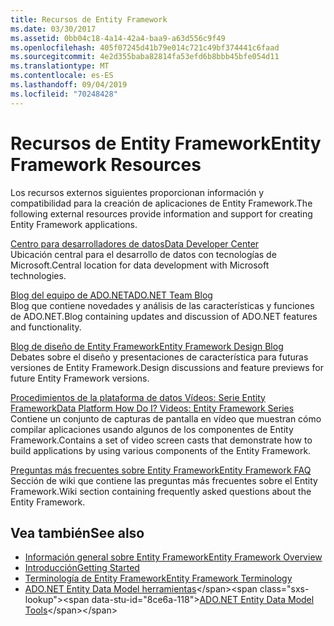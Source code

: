 ```yaml
---
title: Recursos de Entity Framework
ms.date: 03/30/2017
ms.assetid: 0bb04c18-4a14-42a4-baa9-a63d556c9f49
ms.openlocfilehash: 405f07245d41b79e014c721c49bf374441c6faad
ms.sourcegitcommit: 4e2d355baba82814fa53efd6b8bbb45bfe054d11
ms.translationtype: MT
ms.contentlocale: es-ES
ms.lasthandoff: 09/04/2019
ms.locfileid: "70248428"
---
```

# <a name="entity-framework-resources"></a><span data-ttu-id="8ce6a-102">Recursos de Entity Framework</span><span class="sxs-lookup"><span data-stu-id="8ce6a-102">Entity Framework Resources</span></span>
<span data-ttu-id="8ce6a-103">Los recursos externos siguientes proporcionan información y compatibilidad para la creación de aplicaciones de Entity Framework.</span><span class="sxs-lookup"><span data-stu-id="8ce6a-103">The following external resources provide information and support for creating Entity Framework applications.</span></span>  
  
 [<span data-ttu-id="8ce6a-104">Centro para desarrolladores de datos</span><span class="sxs-lookup"><span data-stu-id="8ce6a-104">Data Developer Center</span></span>](https://go.microsoft.com/fwlink/?LinkId=213876)  
 <span data-ttu-id="8ce6a-105">Ubicación central para el desarrollo de datos con tecnologías de Microsoft.</span><span class="sxs-lookup"><span data-stu-id="8ce6a-105">Central location for data development with Microsoft technologies.</span></span>  
  
 [<span data-ttu-id="8ce6a-106">Blog del equipo de ADO.NET</span><span class="sxs-lookup"><span data-stu-id="8ce6a-106">ADO.NET Team Blog</span></span>](https://go.microsoft.com/fwlink/?LinkId=91905)  
 <span data-ttu-id="8ce6a-107">Blog que contiene novedades y análisis de las características y funciones de ADO.NET.</span><span class="sxs-lookup"><span data-stu-id="8ce6a-107">Blog containing updates and discussion of ADO.NET features and functionality.</span></span>  
  
 [<span data-ttu-id="8ce6a-108">Blog de diseño de Entity Framework</span><span class="sxs-lookup"><span data-stu-id="8ce6a-108">Entity Framework Design Blog</span></span>](https://go.microsoft.com/fwlink/?LinkId=186888)  
 <span data-ttu-id="8ce6a-109">Debates sobre el diseño y presentaciones de característica para futuras versiones de Entity Framework.</span><span class="sxs-lookup"><span data-stu-id="8ce6a-109">Design discussions and feature previews for future Entity Framework versions.</span></span>  
  
 [<span data-ttu-id="8ce6a-110">Procedimientos de la plataforma de datos Vídeos: Serie Entity Framework</span><span class="sxs-lookup"><span data-stu-id="8ce6a-110">Data Platform How Do I? Videos: Entity Framework Series</span></span>](https://go.microsoft.com/fwlink/?LinkId=124600)  
 <span data-ttu-id="8ce6a-111">Contiene un conjunto de capturas de pantalla en vídeo que muestran cómo compilar aplicaciones usando algunos de los componentes de Entity Framework.</span><span class="sxs-lookup"><span data-stu-id="8ce6a-111">Contains a set of video screen casts that demonstrate how to build applications by using various components of the Entity Framework.</span></span>  
  
 [<span data-ttu-id="8ce6a-112">Preguntas más frecuentes sobre Entity Framework</span><span class="sxs-lookup"><span data-stu-id="8ce6a-112">Entity Framework FAQ</span></span>](https://social.technet.microsoft.com/wiki/contents/articles/3737.entity-framework-faq.aspx)  
 <span data-ttu-id="8ce6a-113">Sección de wiki que contiene las preguntas más frecuentes sobre el Entity Framework.</span><span class="sxs-lookup"><span data-stu-id="8ce6a-113">Wiki section containing frequently asked questions about the Entity Framework.</span></span>  
  
## <a name="see-also"></a><span data-ttu-id="8ce6a-114">Vea también</span><span class="sxs-lookup"><span data-stu-id="8ce6a-114">See also</span></span>

- [<span data-ttu-id="8ce6a-115">Información general sobre Entity Framework</span><span class="sxs-lookup"><span data-stu-id="8ce6a-115">Entity Framework Overview</span></span>](overview.md)
- [<span data-ttu-id="8ce6a-116">Introducción</span><span class="sxs-lookup"><span data-stu-id="8ce6a-116">Getting Started</span></span>](getting-started.md)
- [<span data-ttu-id="8ce6a-117">Terminología de Entity Framework</span><span class="sxs-lookup"><span data-stu-id="8ce6a-117">Entity Framework Terminology</span></span>](terminology.md)
- <span data-ttu-id="8ce6a-118">[ADO.NET Entity Data Model herramientas](https://docs.microsoft.com/previous-versions/dotnet/netframework-4.0/bb399249(v=vs.100))</span><span class="sxs-lookup"><span data-stu-id="8ce6a-118">[ADO.NET Entity Data Model Tools](https://docs.microsoft.com/previous-versions/dotnet/netframework-4.0/bb399249(v=vs.100))</span></span>
